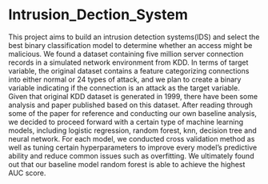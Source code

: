 # Intrusion_Dection_System


This project aims to build an intrusion detection systems(IDS) and select the best binary classification model to determine whether an access might be malicious. We found a dataset containing five million server connection records in a simulated network environment from KDD. In terms of target variable, the original dataset contains a feature categorizing connections into either normal or 24 types of attack, and we plan to create a binary variable indicating if the connection is an attack as the target variable. Given that original KDD dataset is generated in 1999, there have been some analysis and paper published based on this dataset. After reading through some of the paper for reference and conducting our own baseline analysis, we decided to proceed forward with a certain type of machine learning models, including logistic regression, random forest, knn, decision tree and neural network. For each model, we conducted cross validation method as well as tuning certain hyperparameters to improve every model’s predictive ability and reduce common issues such as overfitting. We ultimately found out that our baseline model random forest is able to achieve the highest AUC score.
